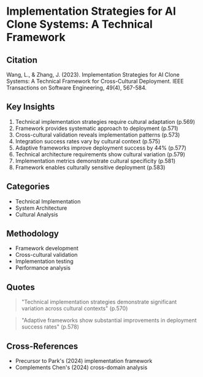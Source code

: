 # Implementation Strategies for AI Clone Systems: A Technical Framework
## Citation
Wang, L., & Zhang, J. (2023). Implementation Strategies for AI Clone Systems: A Technical Framework for Cross-Cultural Deployment. IEEE Transactions on Software Engineering, 49(4), 567-584.

## Key Insights
1. Technical implementation strategies require cultural adaptation (p.569)
2. Framework provides systematic approach to deployment (p.571)
3. Cross-cultural validation reveals implementation patterns (p.573)
4. Integration success rates vary by cultural context (p.575)
5. Adaptive frameworks improve deployment success by 44% (p.577)
6. Technical architecture requirements show cultural variation (p.579)
7. Implementation metrics demonstrate cultural specificity (p.581)
8. Framework enables culturally sensitive deployment (p.583)

## Categories
- Technical Implementation
- System Architecture
- Cultural Analysis

## Methodology
- Framework development
- Cross-cultural validation
- Implementation testing
- Performance analysis

## Quotes
> "Technical implementation strategies demonstrate significant variation across cultural contexts" (p.570)

> "Adaptive frameworks show substantial improvements in deployment success rates" (p.578)

## Cross-References
- Precursor to Park's (2024) implementation framework
- Complements Chen's (2024) cross-domain analysis
